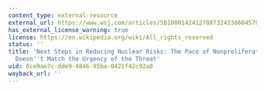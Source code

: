 ```yaml
---
content_type: external-resource
external_url: https://www.wsj.com/articles/SB10001424127887324338604578325912939001772#articleTabs%3Darticle
has_external_license_warning: true
license: https://en.wikipedia.org/wiki/All_rights_reserved
status: ''
title: 'Next Steps in Reducing Nuclear Risks: The Pace of Nonproliferation Work Today
  Doesn''t Match the Urgency of the Threat'
uid: 0ce9ae7c-dde9-4846-95ba-0421f42c92a0
wayback_url: ''
---
```

